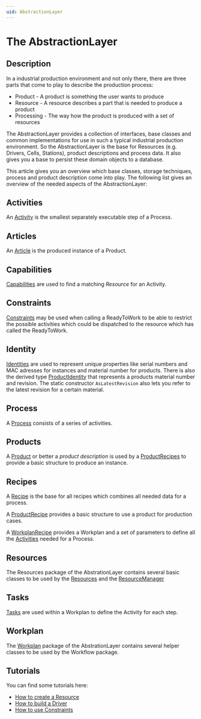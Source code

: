 ```yaml
---
uid: AbstractionLayer
---
```

# The AbstractionLayer

## Description

In a industrial production environment and not only there, there are three parts that come to play to describe the production process:

* Product - A product is something the user wants to produce
* Resource - A resource describes a part that is needed to produce a product
* Processing - The way how the product is produced with a set of resources

The AbstractionLayer provides a collection of interfaces, base classes and common implementations for use in such a typical industrial production environment.
So the AbstractionLayer is the base for Resources (e.g. Drivers, Cells, Stations), product descriptions and process data. It also gives you a base to persist these domain objects to a database.

This article gives you an overview which base classes, storage techniques, process and product description come into play. The following list gives an overview of the needed aspects of the AbstractionLayer:

## Activities

An [Activity](xref:Activities) is the smallest separately executable step of a Process.

## Articles

An [Article](xref:Moryx.AbstractionLayer.Article) is the produced instance of a Product.

## Capabilities

[Capabilities](xref:Capabilities) are used to find a matching *Resource* for an Activity.

## Constraints

[Constraints](xref:Constraints) may be used when calling a ReadyToWork to be able to restrict the possible activities which could be dispatched to the resource which has called the ReadyToWork.

## Identity

[Identities](xref:Moryx.AbstractionLayer.Identity.IIdentity) are used to represent unique properties like serial numbers and MAC adresses for instances and material number for products. There is also the derived type [ProductIdentity](xref:Moryx.AbstractionLayer.ProductIdentity) that represents a products material number and revision. The static constructor `AsLatestRevision` also lets you refer to the latest revision for a certain material.

## Process

A [Process](xref:Processes) consists of a series of activities.

## Products

A [Product](xref:Moryx.AbstractionLayer.IProduct) or better a *product description* is used by a [ProductRecipes](xref:Moryx.AbstractionLayer.ProductRecipe) to provide a basic structure to produce an instance.

## Recipes

A [Recipe](xref:Moryx.AbstractionLayer.Recipe) is the base for all recipes which combines all needed data for a process.

A [ProductRecipe](xref:Moryx.AbstractionLayer.ProductRecipe) provides a basic structure to use a product for production cases.

A [WorkplanRecipe](xref:Moryx.AbstractionLayer.WorkplanRecipe) provides a Workplan and a set of parameters to define all the [Activities](xref:Activities) needed for a Process.

## Resources

The Resources package of the AbstrationLayer contains several basic classes to be used by the [Resources](xref:Moryx.AbstractionLayer.Resources.IResource) and the [ResourceManager](xref:ResourceManagement)

## Tasks

[Tasks](xref:Tasks) are used within a Workplan to define the Activity for each step.

## Workplan

The [Workplan](xref:Workplans) package of the AbstrationLayer contains several helper classes to be used by the Workflow package.

## Tutorials

You can find some tutorials here:

* [How to create a Resource](xref:HowToCreateAResource)
* [How to build a Driver](xref:HowToBuildADriver)
* [How to use Constraints](xref:HowToUseConstraints)
